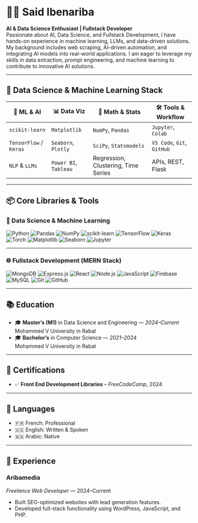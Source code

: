 # 👨‍💻 Said Ibenariba

**AI & Data Science Enthusiast | Fullstack Developer**  
Passionate about AI, Data Science, and Fullstack Development, I have hands-on experience in machine learning, LLMs, and data-driven solutions. My background includes web scraping, AI-driven automation, and integrating AI models into real-world applications. I am eager to leverage my skills in data extraction, prompt engineering, and machine learning to contribute to innovative AI solutions.

---

## 🔬 Data Science & Machine Learning Stack

| 🧠 **ML & AI** | 📊 **Data Viz** | 🧮 **Math & Stats** | 🛠 **Tools & Workflow** |
|----------------|----------------|---------------------|--------------------------|
| `scikit-learn` | `Matplotlib`   | `NumPy`, `Pandas`   | `Jupyter`, `Colab`       |
| `TensorFlow` / `Keras` | `Seaborn`, `Plotly` | `SciPy`, `Statsmodels` | `VS Code`, `Git`, `GitHub` |
| `NLP` & `LLMs` | `Power BI`, `Tableau` | Regression, Clustering, Time Series | APIs, REST, Flask |

---

## 📦 Core Libraries & Tools

### 🧠 Data Science & Machine Learning

![Python](https://img.shields.io/badge/-Python-3776AB?style=for-the-badge&logo=python&logoColor=white)
![Pandas](https://img.shields.io/badge/-Pandas-150458?style=for-the-badge&logo=pandas)
![NumPy](https://img.shields.io/badge/-NumPy-013243?style=for-the-badge&logo=numpy)
![scikit-learn](https://img.shields.io/badge/-Scikit--Learn-F7931E?style=for-the-badge&logo=scikit-learn&logoColor=white)
![TensorFlow](https://img.shields.io/badge/-TensorFlow-FF6F00?style=for-the-badge&logo=tensorflow&logoColor=white)
![Keras](https://img.shields.io/badge/-Keras-D00000?style=for-the-badge&logo=keras&logoColor=white)
![Torch](https://img.shields.io/badge/PyTorch-EE4C2C?style=for-the-badge&logo=pytorch&logoColor=white)
![Matplotlib](https://img.shields.io/badge/-Matplotlib-11557C?style=for-the-badge)
![Seaborn](https://img.shields.io/badge/-Seaborn-4584b6?style=for-the-badge)
![Jupyter](https://img.shields.io/badge/-Jupyter-F37626?style=for-the-badge&logo=jupyter&logoColor=white)

---

### 🌐 Fullstack Development (MERN Stack)

![MongoDB](https://img.shields.io/badge/-MongoDB-47A248?style=for-the-badge&logo=mongodb&logoColor=white)
![Express.js](https://img.shields.io/badge/-Express.js-000000?style=for-the-badge&logo=express&logoColor=white)
![React](https://img.shields.io/badge/-React-61DAFB?style=for-the-badge&logo=react&logoColor=black)
![Node.js](https://img.shields.io/badge/-Node.js-339933?style=for-the-badge&logo=node.js&logoColor=white)
![JavaScript](https://img.shields.io/badge/-JavaScript-F7DF1E?style=for-the-badge&logo=javascript&logoColor=black)
![Firebase](https://img.shields.io/badge/-Firebase-FFCA28?style=for-the-badge&logo=firebase&logoColor=black)
![MySQL](https://img.shields.io/badge/-MySQL-4479A1?style=for-the-badge&logo=mysql&logoColor=white)
![Git](https://img.shields.io/badge/-Git-F05032?style=for-the-badge&logo=git&logoColor=white)
![GitHub](https://img.shields.io/badge/-GitHub-181717?style=for-the-badge&logo=github&logoColor=white)


---

## 📚 Education

- 🎓 **Master’s (M1)** in Data Science and Engineering — _2024–Current_  
  Mohammed V University in Rabat  
- 🎓 **Bachelor’s** in Computer Science — _2021–2024_  
  Mohammed V University in Rabat

---

## 🧾 Certifications

- ✅ **Front End Development Libraries** – *FreeCodeCamp*, 2024

---

## 💬 Languages

- 🇫🇷 French: Professional  
- 🇺🇸 English: Written & Spoken  
- 🇲🇦 Arabic: Native

---

## 💼 Experience

### **Aribamedia**  
_Freelance Web Developer_ — 2024–Current  
- Built SEO-optimized websites with lead generation features.  
- Developed full-stack functionality using WordPress, JavaScript, and PHP.



